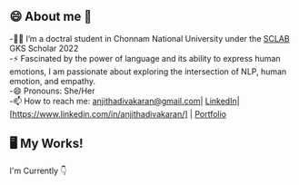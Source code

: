 
## 😄 About me 👋

-👩‍💻 I’m a doctral student in Chonnam National University under the [SCLAB](http://sclab.jnu.ac.kr/index.php/member/) GKS Scholar 2022  
-⚡ Fascinated by the power of language and its ability to express human emotions, I am passionate about exploring the intersection of NLP, human emotion, and empathy.  
-😄 Pronouns: She/Her  
-📫 How to reach me: anjithadivakaran@gmail.com| [LinkedIn]()|[https://www.linkedin.com/in/anjithadivakaran/] | [Portfolio](https://anjithadivakaran.github.io/index.html)  

## 🖥️ My Works!
I'm Currently 👇
